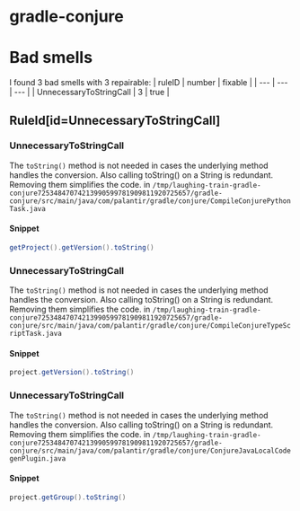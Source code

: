 # gradle-conjure 
 
# Bad smells
I found 3 bad smells with 3 repairable:
| ruleID | number | fixable |
| --- | --- | --- |
| UnnecessaryToStringCall | 3 | true |
## RuleId[id=UnnecessaryToStringCall]
### UnnecessaryToStringCall
The `toString()` method is not needed in cases the underlying method handles the conversion. Also calling toString() on a String is redundant. Removing them simplifies the code.
in `/tmp/laughing-train-gradle-conjure72534847074213990599781909811920725657/gradle-conjure/src/main/java/com/palantir/gradle/conjure/CompileConjurePythonTask.java`
#### Snippet
```java
getProject().getVersion().toString()
```

### UnnecessaryToStringCall
The `toString()` method is not needed in cases the underlying method handles the conversion. Also calling toString() on a String is redundant. Removing them simplifies the code.
in `/tmp/laughing-train-gradle-conjure72534847074213990599781909811920725657/gradle-conjure/src/main/java/com/palantir/gradle/conjure/CompileConjureTypeScriptTask.java`
#### Snippet
```java
project.getVersion().toString()
```

### UnnecessaryToStringCall
The `toString()` method is not needed in cases the underlying method handles the conversion. Also calling toString() on a String is redundant. Removing them simplifies the code.
in `/tmp/laughing-train-gradle-conjure72534847074213990599781909811920725657/gradle-conjure/src/main/java/com/palantir/gradle/conjure/ConjureJavaLocalCodegenPlugin.java`
#### Snippet
```java
project.getGroup().toString()
```

